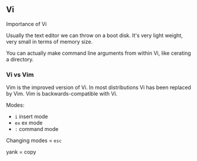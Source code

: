 Vi
---

Importance of Vi

Usually the text editor we can throw on a boot disk. It's very light weight, very small in terms of memory size. 

You can actually make command line arguments from within Vi, like cerating a directory.

### Vi vs Vim
Vim is the improved version of Vi. In most distributions Vi has been replaced by Vim. Vim is backwards-compatible with Vi.

Modes:

- `i` insert mode
- `ex` ex mode
- `:` command mode

Changing modes = `esc`

yank = copy